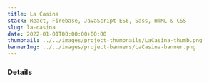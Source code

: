 ```yaml
---
title: La Casina
stack: React, Firebase, JavaScript ES6, Sass, HTML & CSS
slug: la-casina
date: 2022-01-01T00:00:00+00:00
thumbnail: ../../images/project-thumbnails/LaCasina-thumb.png
bannerImg: ../../images/project-banners/LaCasina-banner.png
---
```


### Details
